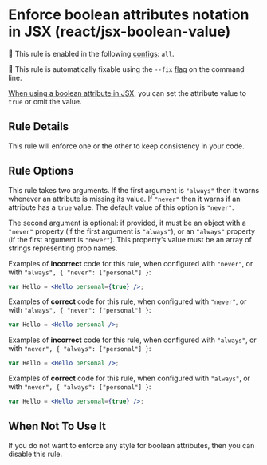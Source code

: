# Enforce boolean attributes notation in JSX (react/jsx-boolean-value)

💼 This rule is enabled in the following [configs](https://github.com/jsx-eslint/eslint-plugin-react#shareable-configurations): `all`.

🔧 This rule is automatically fixable using the `--fix` [flag](https://eslint.org/docs/latest/user-guide/command-line-interface#--fix) on the command line.

[When using a boolean attribute in JSX](https://facebook.github.io/react/docs/jsx-in-depth.html#boolean-attributes), you can set the attribute value to `true` or omit the value.

## Rule Details

This rule will enforce one or the other to keep consistency in your code.

## Rule Options

This rule takes two arguments. If the first argument is `"always"` then it warns whenever an attribute is missing its value. If `"never"` then it warns if an attribute has a `true` value. The default value of this option is `"never"`.

The second argument is optional: if provided, it must be an object with a `"never"` property (if the first argument is `"always"`), or an `"always"` property (if the first argument is `"never"`). This property’s value must be an array of strings representing prop names.

Examples of **incorrect** code for this rule, when configured with `"never"`, or with `"always", { "never": ["personal"] }`:

```jsx
var Hello = <Hello personal={true} />;
```

Examples of **correct** code for this rule, when configured with `"never"`, or with `"always", { "never": ["personal"] }`:

```jsx
var Hello = <Hello personal />;
```

Examples of **incorrect** code for this rule, when configured with `"always"`, or with `"never", { "always": ["personal"] }`:

```jsx
var Hello = <Hello personal />;
```

Examples of **correct** code for this rule, when configured with `"always"`, or with `"never", { "always": ["personal"] }`:

```jsx
var Hello = <Hello personal={true} />;
```

## When Not To Use It

If you do not want to enforce any style for boolean attributes, then you can disable this rule.
